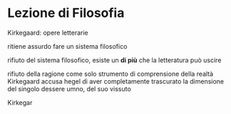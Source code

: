 # Lezione di Filosofia

Kirkegaard: opere letterarie

ritiene assurdo fare un sistema filosofico

rifiuto del sistema filosofico, esiste un **di più** che la letteratura può uscire

rifiuto della ragione come solo strumento di comprensione della realtà
Kirkegaard accusa hegel di aver completamente trascurato la dimensione del singolo dessere umno, del suo vissuto


Kirkegar
<!--stackedit_data:
eyJoaXN0b3J5IjpbMTY3MzMzMzg5XX0=
-->